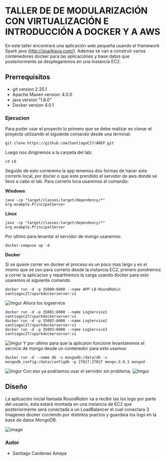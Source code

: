 # TALLER DE DE MODULARIZACIÓN CON VIRTUALIZACIÓN E INTRODUCCIÓN A DOCKER Y A AWS

En este taller encontrará una aplicación web pequeña usando el framework Spark java (http://sparkjava.com/). 
Ademas se van a construir varios contenedores docker para las aplicaciónes y base datos que posteriormente
se desplegaremos en una instancia EC2. 

## Prerrequisitos

- git version 2.25.1
- Apache Maven version: 4.0.0
- java version "1.8.0"
- Docker version 4.0.1
### Ejecucion

Para poder usar el proyecto lo primero que se debe realizar es clonar el proyecto utilizando el siguiente comando desde una terminal:

```
git clone https://github.com/SantiagoC27/AREP.git
```

Luego nos dirigiremos a la carpeta del lab:

```
cd L6
```

Seguido de esto correremo la app tenemos dos formas de hacer esto correrlo local, por docler o que este prendido el servidor de aws donde se llevo a cabo el lab. Para correrlo loca usaremos el comando:

**Windows**
```
java -cp "target/classes;target/dependency/*" org.example.PrincipalServer
```
**Linux**
```
java -cp "target/classes:target/dependency/*" org.example.PrincipalServer
```
Por ultimo para levantar el servidor de mongo usaremos:
```
docker-compose up -d
```
**Docker**

Si se quiere correr en docker el proceso es un poco mas largo y es el mismo que se uso para correrlo desde la instancia EC2, primero pondremos a correr la aplicacion y repartiremos la carga usando docker para esto usaremos el siguiente comando
```
docker run -d -p 35000:6000 --name APP-LB-RoundRobin santiagoc27/sparkdockerserver:v2
```
![Imgur](https://i.imgur.com/OxYaMzt.png)
Ahora los logservice
```
docker run -d -p 35001:6000 --name LogService1 santiagoc27/sparkdockerserver:v1
docker run -d -p 35002:6000 --name LogService2 santiagoc27/sparkdockerserver:v1
docker run -d -p 35003:6000 --name LogService3 santiagoc27/sparkdockerserver:v1
```
![Imgur](https://i.imgur.com/MNikhGo.png)
Y por ultimo para que la aplicaion funcione levantaremos el servicio de mongo desde un contenedor para esto usamos:
```
docker run -d --name db -v mongodb:/data/db -v mongodb_config:/data/configdb -p 27017:27017 mongo:3.6.1 mongod
```
![Imgur](https://i.imgur.com/8PoEwzi.png)
Con eso ya podriamos usar el servidor sin problema.
![Imgur](https://i.imgur.com/GyVG37k.png)
## Diseño

La aplicación inicial llamada RoundRobin va a recibir las los logs por parte del usuario, esta estará montada en una
instancia de EC2 que posteriormente será conectada a un LoadBalancer el cual conectara 3 imagenes docker corriendo por distintos 
puertos y guardara los logs en la base de datos MongoDB.

![image](https://user-images.githubusercontent.com/90295307/193488557-392af38e-aac9-460f-98f4-d0b3ba4fb537.png)


### Autor
- Santiago Cardenas Amaya
